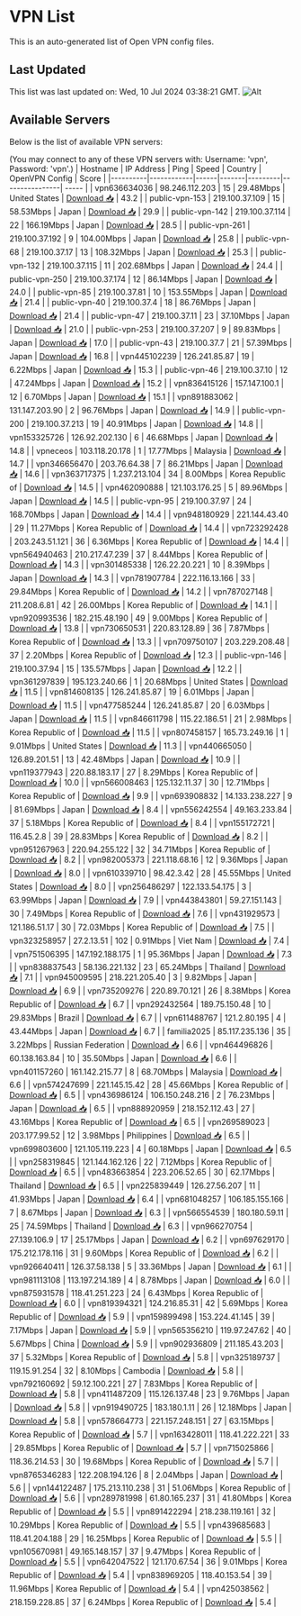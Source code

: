 # VPN List

This is an auto-generated list of Open VPN config files.

## Last Updated

This list was last updated on: Wed, 10 Jul 2024 03:38:21 GMT.
![Alt](https://repobeats.axiom.co/api/embed/186b98318ef1479477931607c1ad7d823f12451f.svg "Repobeats analytics image")

## Available Servers

Below is the list of available VPN servers:

(You may connect to any of these VPN servers with: Username: 'vpn', Password: 'vpn'.)
| Hostname | IP Address | Ping | Speed | Country | OpenVPN Config | Score |
|----------|------------|------|-------|---------|----------------| ----- |
| vpn636634036 | 98.246.112.203 | 15 | 29.48Mbps | United States | [Download 📥](./configs/server_0_US.ovpn) | 43.2 |
| public-vpn-153 | 219.100.37.109 | 15 | 58.53Mbps | Japan | [Download 📥](./configs/server_1_JP.ovpn) | 29.9 |
| public-vpn-142 | 219.100.37.114 | 22 | 166.19Mbps | Japan | [Download 📥](./configs/server_2_JP.ovpn) | 28.5 |
| public-vpn-261 | 219.100.37.192 | 9 | 104.00Mbps | Japan | [Download 📥](./configs/server_3_JP.ovpn) | 25.8 |
| public-vpn-68 | 219.100.37.17 | 13 | 108.32Mbps | Japan | [Download 📥](./configs/server_4_JP.ovpn) | 25.3 |
| public-vpn-132 | 219.100.37.115 | 11 | 202.68Mbps | Japan | [Download 📥](./configs/server_5_JP.ovpn) | 24.4 |
| public-vpn-250 | 219.100.37.174 | 12 | 86.14Mbps | Japan | [Download 📥](./configs/server_6_JP.ovpn) | 24.0 |
| public-vpn-85 | 219.100.37.81 | 10 | 153.55Mbps | Japan | [Download 📥](./configs/server_7_JP.ovpn) | 21.4 |
| public-vpn-40 | 219.100.37.4 | 18 | 86.76Mbps | Japan | [Download 📥](./configs/server_8_JP.ovpn) | 21.4 |
| public-vpn-47 | 219.100.37.11 | 23 | 37.10Mbps | Japan | [Download 📥](./configs/server_9_JP.ovpn) | 21.0 |
| public-vpn-253 | 219.100.37.207 | 9 | 89.83Mbps | Japan | [Download 📥](./configs/server_10_JP.ovpn) | 17.0 |
| public-vpn-43 | 219.100.37.7 | 21 | 57.39Mbps | Japan | [Download 📥](./configs/server_11_JP.ovpn) | 16.8 |
| vpn445102239 | 126.241.85.87 | 19 | 6.22Mbps | Japan | [Download 📥](./configs/server_12_JP.ovpn) | 15.3 |
| public-vpn-46 | 219.100.37.10 | 12 | 47.24Mbps | Japan | [Download 📥](./configs/server_13_JP.ovpn) | 15.2 |
| vpn836415126 | 157.147.100.1 | 12 | 6.70Mbps | Japan | [Download 📥](./configs/server_14_JP.ovpn) | 15.1 |
| vpn891883062 | 131.147.203.90 | 2 | 96.76Mbps | Japan | [Download 📥](./configs/server_15_JP.ovpn) | 14.9 |
| public-vpn-200 | 219.100.37.213 | 19 | 40.91Mbps | Japan | [Download 📥](./configs/server_16_JP.ovpn) | 14.8 |
| vpn153325726 | 126.92.202.130 | 6 | 46.68Mbps | Japan | [Download 📥](./configs/server_17_JP.ovpn) | 14.8 |
| vpneceos | 103.118.20.178 | 1 | 17.77Mbps | Malaysia | [Download 📥](./configs/server_18_MY.ovpn) | 14.7 |
| vpn346656470 | 203.76.64.38 | 7 | 86.21Mbps | Japan | [Download 📥](./configs/server_19_JP.ovpn) | 14.6 |
| vpn363717375 | 1.237.213.104 | 34 | 8.00Mbps | Korea Republic of | [Download 📥](./configs/server_20_KR.ovpn) | 14.5 |
| vpn462090888 | 121.103.176.25 | 5 | 89.96Mbps | Japan | [Download 📥](./configs/server_21_JP.ovpn) | 14.5 |
| public-vpn-95 | 219.100.37.97 | 24 | 168.70Mbps | Japan | [Download 📥](./configs/server_22_JP.ovpn) | 14.4 |
| vpn948180929 | 221.144.43.40 | 29 | 11.27Mbps | Korea Republic of | [Download 📥](./configs/server_23_KR.ovpn) | 14.4 |
| vpn723292428 | 203.243.51.121 | 36 | 6.36Mbps | Korea Republic of | [Download 📥](./configs/server_24_KR.ovpn) | 14.4 |
| vpn564940463 | 210.217.47.239 | 37 | 8.44Mbps | Korea Republic of | [Download 📥](./configs/server_25_KR.ovpn) | 14.3 |
| vpn301485338 | 126.22.20.221 | 10 | 8.39Mbps | Japan | [Download 📥](./configs/server_26_JP.ovpn) | 14.3 |
| vpn781907784 | 222.116.13.166 | 33 | 29.84Mbps | Korea Republic of | [Download 📥](./configs/server_27_KR.ovpn) | 14.2 |
| vpn787027148 | 211.208.6.81 | 42 | 26.00Mbps | Korea Republic of | [Download 📥](./configs/server_28_KR.ovpn) | 14.1 |
| vpn920993536 | 182.215.48.190 | 49 | 9.00Mbps | Korea Republic of | [Download 📥](./configs/server_29_KR.ovpn) | 13.8 |
| vpn730650531 | 220.83.128.89 | 36 | 7.87Mbps | Korea Republic of | [Download 📥](./configs/server_30_KR.ovpn) | 13.3 |
| vpn709750107 | 203.229.208.48 | 37 | 2.20Mbps | Korea Republic of | [Download 📥](./configs/server_31_KR.ovpn) | 12.3 |
| public-vpn-146 | 219.100.37.94 | 15 | 135.57Mbps | Japan | [Download 📥](./configs/server_32_JP.ovpn) | 12.2 |
| vpn361297839 | 195.123.240.66 | 1 | 20.68Mbps | United States | [Download 📥](./configs/server_33_US.ovpn) | 11.5 |
| vpn814608135 | 126.241.85.87 | 19 | 6.01Mbps | Japan | [Download 📥](./configs/server_34_JP.ovpn) | 11.5 |
| vpn477585244 | 126.241.85.87 | 20 | 6.03Mbps | Japan | [Download 📥](./configs/server_35_JP.ovpn) | 11.5 |
| vpn846611798 | 115.22.186.51 | 21 | 2.98Mbps | Korea Republic of | [Download 📥](./configs/server_36_KR.ovpn) | 11.5 |
| vpn807458157 | 165.73.249.16 | 1 | 9.01Mbps | United States | [Download 📥](./configs/server_37_US.ovpn) | 11.3 |
| vpn440665050 | 126.89.201.51 | 13 | 42.48Mbps | Japan | [Download 📥](./configs/server_38_JP.ovpn) | 10.9 |
| vpn119377943 | 220.88.183.17 | 27 | 8.29Mbps | Korea Republic of | [Download 📥](./configs/server_39_KR.ovpn) | 10.0 |
| vpn566008463 | 125.132.11.37 | 30 | 12.71Mbps | Korea Republic of | [Download 📥](./configs/server_40_KR.ovpn) | 9.9 |
| vpn693908832 | 14.133.238.227 | 9 | 81.69Mbps | Japan | [Download 📥](./configs/server_41_JP.ovpn) | 8.4 |
| vpn556242554 | 49.163.233.84 | 37 | 5.18Mbps | Korea Republic of | [Download 📥](./configs/server_42_KR.ovpn) | 8.4 |
| vpn155172721 | 116.45.2.8 | 39 | 28.83Mbps | Korea Republic of | [Download 📥](./configs/server_43_KR.ovpn) | 8.2 |
| vpn951267963 | 220.94.255.122 | 32 | 34.71Mbps | Korea Republic of | [Download 📥](./configs/server_44_KR.ovpn) | 8.2 |
| vpn982005373 | 221.118.68.16 | 12 | 9.36Mbps | Japan | [Download 📥](./configs/server_45_JP.ovpn) | 8.0 |
| vpn610339710 | 98.42.3.42 | 28 | 45.55Mbps | United States | [Download 📥](./configs/server_46_US.ovpn) | 8.0 |
| vpn256486297 | 122.133.54.175 | 3 | 63.99Mbps | Japan | [Download 📥](./configs/server_47_JP.ovpn) | 7.9 |
| vpn443843801 | 59.27.151.143 | 30 | 7.49Mbps | Korea Republic of | [Download 📥](./configs/server_48_KR.ovpn) | 7.6 |
| vpn431929573 | 121.186.51.17 | 30 | 72.03Mbps | Korea Republic of | [Download 📥](./configs/server_49_KR.ovpn) | 7.5 |
| vpn323258957 | 27.2.13.51 | 102 | 0.91Mbps | Viet Nam | [Download 📥](./configs/server_50_VN.ovpn) | 7.4 |
| vpn751506395 | 147.192.188.175 | 1 | 95.36Mbps | Japan | [Download 📥](./configs/server_51_JP.ovpn) | 7.3 |
| vpn838837543 | 58.136.221.132 | 23 | 65.24Mbps | Thailand | [Download 📥](./configs/server_52_TH.ovpn) | 7.1 |
| vpn945009595 | 218.221.205.40 | 3 | 9.82Mbps | Japan | [Download 📥](./configs/server_53_JP.ovpn) | 6.9 |
| vpn735209276 | 220.89.70.121 | 26 | 8.38Mbps | Korea Republic of | [Download 📥](./configs/server_54_KR.ovpn) | 6.7 |
| vpn292432564 | 189.75.150.48 | 10 | 29.83Mbps | Brazil | [Download 📥](./configs/server_55_BR.ovpn) | 6.7 |
| vpn611488767 | 121.2.80.195 | 4 | 43.44Mbps | Japan | [Download 📥](./configs/server_56_JP.ovpn) | 6.7 |
| familia2025 | 85.117.235.136 | 35 | 3.22Mbps | Russian Federation | [Download 📥](./configs/server_57_RU.ovpn) | 6.6 |
| vpn464496826 | 60.138.163.84 | 10 | 35.50Mbps | Japan | [Download 📥](./configs/server_58_JP.ovpn) | 6.6 |
| vpn401157260 | 161.142.215.77 | 8 | 68.70Mbps | Malaysia | [Download 📥](./configs/server_59_MY.ovpn) | 6.6 |
| vpn574247699 | 221.145.15.42 | 28 | 45.66Mbps | Korea Republic of | [Download 📥](./configs/server_60_KR.ovpn) | 6.5 |
| vpn436986124 | 106.150.248.216 | 2 | 76.23Mbps | Japan | [Download 📥](./configs/server_61_JP.ovpn) | 6.5 |
| vpn888920959 | 218.152.112.43 | 27 | 43.16Mbps | Korea Republic of | [Download 📥](./configs/server_62_KR.ovpn) | 6.5 |
| vpn269589023 | 203.177.99.52 | 12 | 3.98Mbps | Philippines | [Download 📥](./configs/server_63_PH.ovpn) | 6.5 |
| vpn699803600 | 121.105.119.223 | 4 | 60.18Mbps | Japan | [Download 📥](./configs/server_64_JP.ovpn) | 6.5 |
| vpn258319845 | 121.144.162.126 | 22 | 7.12Mbps | Korea Republic of | [Download 📥](./configs/server_65_KR.ovpn) | 6.5 |
| vpn483663854 | 223.206.52.65 | 30 | 62.17Mbps | Thailand | [Download 📥](./configs/server_66_TH.ovpn) | 6.5 |
| vpn225839449 | 126.27.56.207 | 11 | 41.93Mbps | Japan | [Download 📥](./configs/server_67_JP.ovpn) | 6.4 |
| vpn681048257 | 106.185.155.166 | 7 | 8.67Mbps | Japan | [Download 📥](./configs/server_68_JP.ovpn) | 6.3 |
| vpn566554539 | 180.180.59.11 | 25 | 74.59Mbps | Thailand | [Download 📥](./configs/server_69_TH.ovpn) | 6.3 |
| vpn966270754 | 27.139.106.9 | 17 | 25.17Mbps | Japan | [Download 📥](./configs/server_70_JP.ovpn) | 6.2 |
| vpn697629170 | 175.212.178.116 | 31 | 9.60Mbps | Korea Republic of | [Download 📥](./configs/server_71_KR.ovpn) | 6.2 |
| vpn926640411 | 126.37.58.138 | 5 | 33.36Mbps | Japan | [Download 📥](./configs/server_72_JP.ovpn) | 6.1 |
| vpn981113108 | 113.197.214.189 | 4 | 8.78Mbps | Japan | [Download 📥](./configs/server_73_JP.ovpn) | 6.0 |
| vpn875931578 | 118.41.251.223 | 24 | 6.43Mbps | Korea Republic of | [Download 📥](./configs/server_74_KR.ovpn) | 6.0 |
| vpn819394321 | 124.216.85.31 | 42 | 5.69Mbps | Korea Republic of | [Download 📥](./configs/server_75_KR.ovpn) | 5.9 |
| vpn159899498 | 153.224.41.145 | 39 | 7.17Mbps | Japan | [Download 📥](./configs/server_76_JP.ovpn) | 5.9 |
| vpn565356210 | 119.97.247.62 | 40 | 5.67Mbps | China | [Download 📥](./configs/server_77_CN.ovpn) | 5.9 |
| vpn902936809 | 211.185.43.203 | 37 | 5.32Mbps | Korea Republic of | [Download 📥](./configs/server_78_KR.ovpn) | 5.8 |
| vpn325189737 | 119.15.91.254 | 32 | 8.10Mbps | Cambodia | [Download 📥](./configs/server_79_KH.ovpn) | 5.8 |
| vpn792160692 | 59.12.100.221 | 27 | 7.83Mbps | Korea Republic of | [Download 📥](./configs/server_80_KR.ovpn) | 5.8 |
| vpn411487209 | 115.126.137.48 | 23 | 9.76Mbps | Japan | [Download 📥](./configs/server_81_JP.ovpn) | 5.8 |
| vpn919490725 | 183.180.1.11 | 26 | 12.18Mbps | Japan | [Download 📥](./configs/server_82_JP.ovpn) | 5.8 |
| vpn578664773 | 221.157.248.151 | 27 | 63.15Mbps | Korea Republic of | [Download 📥](./configs/server_83_KR.ovpn) | 5.7 |
| vpn163428011 | 118.41.222.221 | 33 | 29.85Mbps | Korea Republic of | [Download 📥](./configs/server_84_KR.ovpn) | 5.7 |
| vpn715025866 | 118.36.214.53 | 30 | 19.68Mbps | Korea Republic of | [Download 📥](./configs/server_85_KR.ovpn) | 5.7 |
| vpn8765346283 | 122.208.194.126 | 8 | 2.04Mbps | Japan | [Download 📥](./configs/server_86_JP.ovpn) | 5.6 |
| vpn144122487 | 175.213.110.238 | 31 | 51.06Mbps | Korea Republic of | [Download 📥](./configs/server_87_KR.ovpn) | 5.6 |
| vpn289781998 | 61.80.165.237 | 31 | 41.80Mbps | Korea Republic of | [Download 📥](./configs/server_88_KR.ovpn) | 5.5 |
| vpn891422294 | 218.238.119.161 | 32 | 10.29Mbps | Korea Republic of | [Download 📥](./configs/server_89_KR.ovpn) | 5.5 |
| vpn439685683 | 118.41.204.188 | 29 | 16.25Mbps | Korea Republic of | [Download 📥](./configs/server_90_KR.ovpn) | 5.5 |
| vpn105670981 | 49.165.148.157 | 37 | 9.47Mbps | Korea Republic of | [Download 📥](./configs/server_91_KR.ovpn) | 5.5 |
| vpn642047522 | 121.170.67.54 | 36 | 9.01Mbps | Korea Republic of | [Download 📥](./configs/server_92_KR.ovpn) | 5.4 |
| vpn838969205 | 118.40.153.54 | 39 | 11.96Mbps | Korea Republic of | [Download 📥](./configs/server_93_KR.ovpn) | 5.4 |
| vpn425038562 | 218.159.228.85 | 37 | 6.24Mbps | Korea Republic of | [Download 📥](./configs/server_94_KR.ovpn) | 5.4 |
